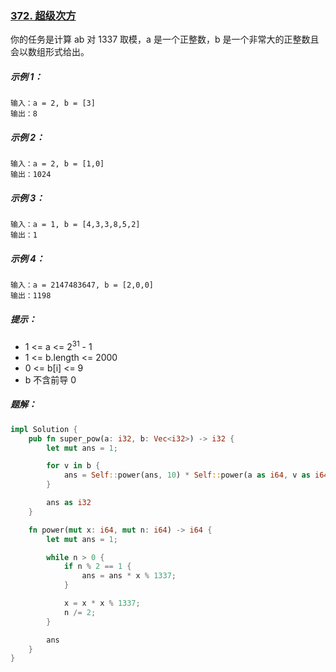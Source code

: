 ### [372. 超级次方](https://leetcode.cn/problems/super-pow/)
你的任务是计算 ab 对 1337 取模，a 是一个正整数，b 是一个非常大的正整数且会以数组形式给出。



##### 示例 1：
```
输入：a = 2, b = [3]
输出：8
```

##### 示例 2：
```
输入：a = 2, b = [1,0]
输出：1024
```

##### 示例 3：
```
输入：a = 1, b = [4,3,3,8,5,2]
输出：1
```

##### 示例 4：
```
输入：a = 2147483647, b = [2,0,0]
输出：1198
```

##### 提示：
- 1 <= a <= 2<sup>31</sup> - 1
- 1 <= b.length <= 2000
- 0 <= b[i] <= 9
- b 不含前导 0

##### 题解：
```rust
impl Solution {
    pub fn super_pow(a: i32, b: Vec<i32>) -> i32 {
        let mut ans = 1;

        for v in b {
            ans = Self::power(ans, 10) * Self::power(a as i64, v as i64) % 1337;
        }

        ans as i32
    }

    fn power(mut x: i64, mut n: i64) -> i64 {
        let mut ans = 1;

        while n > 0 {
            if n % 2 == 1 {
                ans = ans * x % 1337;
            }

            x = x * x % 1337;
            n /= 2;
        }

        ans
    } 
}
```
